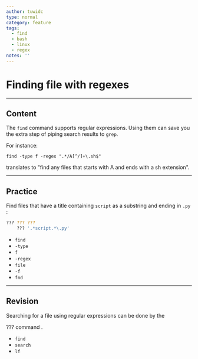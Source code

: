 ```yaml
---
author: tuwidc
type: normal
category: feature
tags:
  - find
  - bash
  - linux
  - regex
notes: ''
---
```


# Finding file with regexes


---

## Content

The `find` command supports regular expressions. Using them can save you the extra step of piping search results to `grep`.  

For instance:

```plain-text
find -type f -regex ".*/A[^/]+\.sh$"
```

translates to "find any files that starts with A and ends with a sh extension".


---

## Practice

Find files that have a title containing `script` as a substring and ending in `.py` :

```bash
??? ??? ??? 
    ??? '.*script.*\.py'
```

- `find`
- `-type`
- `f`
- `-regex`
- `file`
- `-f`
- `fnd`


---

## Revision

Searching for a file using regular expressions can be done by the 

??? command .

- `find`
- `search`
- `lf`
 

